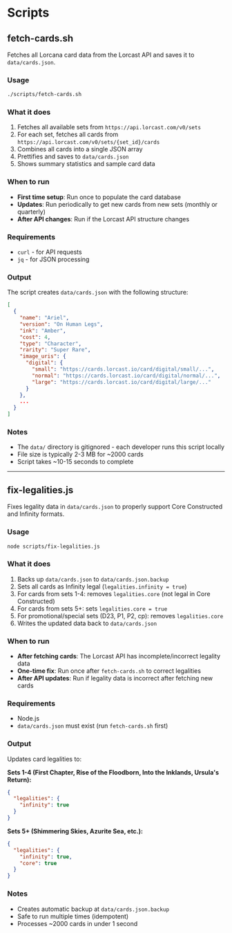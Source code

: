 # Scripts

## fetch-cards.sh

Fetches all Lorcana card data from the Lorcast API and saves it to `data/cards.json`.

### Usage

```bash
./scripts/fetch-cards.sh
```

### What it does

1. Fetches all available sets from `https://api.lorcast.com/v0/sets`
2. For each set, fetches all cards from `https://api.lorcast.com/v0/sets/{set_id}/cards`
3. Combines all cards into a single JSON array
4. Prettifies and saves to `data/cards.json`
5. Shows summary statistics and sample card data

### When to run

- **First time setup**: Run once to populate the card database
- **Updates**: Run periodically to get new cards from new sets (monthly or quarterly)
- **After API changes**: Run if the Lorcast API structure changes

### Requirements

- `curl` - for API requests
- `jq` - for JSON processing

### Output

The script creates `data/cards.json` with the following structure:

```json
[
  {
    "name": "Ariel",
    "version": "On Human Legs",
    "ink": "Amber",
    "cost": 4,
    "type": "Character",
    "rarity": "Super Rare",
    "image_uris": {
      "digital": {
        "small": "https://cards.lorcast.io/card/digital/small/...",
        "normal": "https://cards.lorcast.io/card/digital/normal/...",
        "large": "https://cards.lorcast.io/card/digital/large/..."
      }
    },
    ...
  }
]
```

### Notes

- The `data/` directory is gitignored - each developer runs this script locally
- File size is typically 2-3 MB for ~2000 cards
- Script takes ~10-15 seconds to complete

---

## fix-legalities.js

Fixes legality data in `data/cards.json` to properly support Core Constructed and Infinity formats.

### Usage

```bash
node scripts/fix-legalities.js
```

### What it does

1. Backs up `data/cards.json` to `data/cards.json.backup`
2. Sets all cards as Infinity legal (`legalities.infinity = true`)
3. For cards from sets 1-4: removes `legalities.core` (not legal in Core Constructed)
4. For cards from sets 5+: sets `legalities.core = true`
5. For promotional/special sets (D23, P1, P2, cp): removes `legalities.core`
6. Writes the updated data back to `data/cards.json`

### When to run

- **After fetching cards**: The Lorcast API has incomplete/incorrect legality data
- **One-time fix**: Run once after `fetch-cards.sh` to correct legalities
- **After API updates**: Run if legality data is incorrect after fetching new cards

### Requirements

- Node.js
- `data/cards.json` must exist (run `fetch-cards.sh` first)

### Output

Updates card legalities to:

**Sets 1-4 (First Chapter, Rise of the Floodborn, Into the Inklands, Ursula's Return):**
```json
{
  "legalities": {
    "infinity": true
  }
}
```

**Sets 5+ (Shimmering Skies, Azurite Sea, etc.):**
```json
{
  "legalities": {
    "infinity": true,
    "core": true
  }
}
```

### Notes

- Creates automatic backup at `data/cards.json.backup`
- Safe to run multiple times (idempotent)
- Processes ~2000 cards in under 1 second
